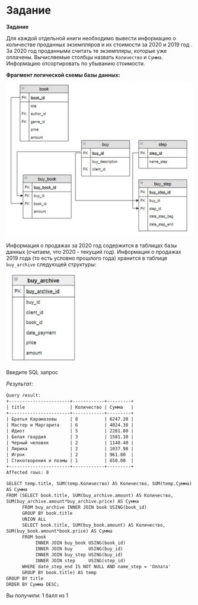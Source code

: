 # Задание

**Задание**

Для каждой отдельной книги необходимо вывести информацию о количестве проданных экземпляров и их стоимости за 2020 и 2019 год . За 2020 год проданными считать те экземпляры, которые уже оплачены. Вычисляемые столбцы назвать `Количество` и `Сумма`. Информацию отсортировать по убыванию стоимости.

**Фрагмент логической схемы базы данных:**

<p float="left">
<img src="shop14.jpg" width="600" />
</p>

Информация о продажах за 2020 год содержится в таблицах базы данных (считаем, что 2020 - текущий год). Информация о продажах 2019 года (то есть условно прошлого года) хранится в таблице `buy_archive` следующей структуры:

<p float="left">
<img src="shop15.jpg" width="200" />
</p>

Введите SQL запрос

*Результат:*

```mysql
Query result:
+-----------------------+------------+---------+
| title                 | Количество | Сумма   |
+-----------------------+------------+---------+
| Братья Карамазовы     | 8          | 6247.20 |
| Мастер и Маргарита    | 6          | 4024.38 |
| Идиот                 | 5          | 2281.80 |
| Белая гвардия         | 3          | 1581.10 |
| Черный человек        | 2          | 1140.40 |
| Лирика                | 2          | 1037.98 |
| Игрок                 | 2          | 961.80  |
| Стихотворения и поэмы | 1          | 650.00  |
+-----------------------+------------+---------+
Affected rows: 8
```

```mysql
SELECT temp.title, SUM(temp.Количество) AS Количество, SUM(temp.Сумма) AS Сумма
FROM (SELECT book.title, SUM(buy_archive.amount) AS Количество, SUM(buy_archive.amount*buy_archive.price) AS Сумма
      FROM buy_archive INNER JOIN book USING(book_id)
      GROUP BY book.title
      UNION ALL
      SELECT book.title, SUM(buy_book.amount) AS Количество, SUM(buy_book.amount*book.price) AS Сумма
      FROM book
           INNER JOIN buy_book USING(book_id)
           INNER JOIN buy      USING(buy_id)
           INNER JOIN buy_step USING(buy_id)
           INNER JOIN step     USING(step_id)
      WHERE date_step_end IS NOT NULL AND name_step = 'Оплата'
      GROUP BY book.title) AS temp
GROUP BY title
ORDER BY Сумма DESC;
```

Вы получили: 1 балл из 1
